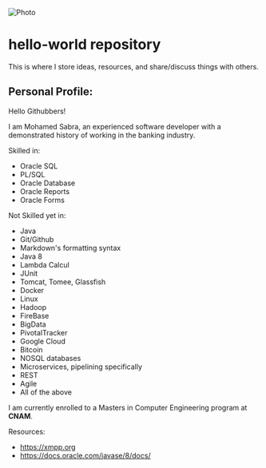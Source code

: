 ![Photo](https://media.licdn.com/media/AAEAAQAAAAAAAAzuAAAAJDNhMWQzODBjLWEwNzctNDQ4ZS1hY2Q5LTRiMTNjZmRmYjI5YQ.jpg)

# hello-world repository
This is where I store ideas, resources, and share/discuss things with others.

## Personal Profile:  

Hello Githubbers!

I am Mohamed Sabra, an experienced software developer with a demonstrated history of working in the banking industry.

Skilled in:
- Oracle SQL
- PL/SQL
- Oracle Database
- Oracle Reports
- Oracle Forms

Not Skilled yet in:
- Java
- Git/Github
- Markdown's formatting syntax
- Java 8
- Lambda Calcul
- JUnit
- Tomcat, Tomee, Glassfish
- Docker
- Linux
- Hadoop
- FireBase
- BigData
- PivotalTracker
- Google Cloud
- Bitcoin 
- NOSQL databases
- Microservices, pipelining specifically
- REST
- Agile
- All of the above

I am currently enrolled to a Masters in Computer Engineering program at **CNAM**.

Resources:
- https://xmpp.org
- https://docs.oracle.com/javase/8/docs/



